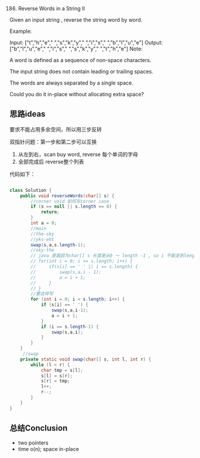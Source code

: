 186. Reverse Words in a String II



Given an input string , reverse the string word by word.

Example:

Input:  ["t","h","e"," ","s","k","y"," ","i","s"," ","b","l","u","e"]
Output: ["b","l","u","e"," ","i","s"," ","s","k","y"," ","t","h","e"]
Note:

A word is defined as a sequence of non-space characters.

The input string does not contain leading or trailing spaces.

The words are always separated by a single space.

Could you do it in-place without allocating extra space?


## 思路ideas

要求不能占用多余空间，所以用三步反转

双指针问题：第一步和第二步可以互换
1. 从左到右，scan buy word, reverse 每个单词的字母
2. 全部完成后 reverse整个列表


代码如下：

```java

class Solution {
    public void reverseWords(char[] s) {
        //corner void 如何写corner case
        if (s == null || s.length == 0) {
            return;
        }
        int a = 0;
        //main
        //the-sky
        //yks-eht
        swap(s,a,s.length-1);
        //sky-the
        // java 里面因为char[] s 长度是从0 ～ length -1 , so i 不能走到length, so这样写不对
        // for(int i = 0; i <= s.length; i++) {
        //     if(s[i] == ' ' || i == s.length) {
        //         swap(s,a,i - 1);
        //         a = i + 1;
        //     }
        // }
        //要这样写
        for (int i = 0; i < s.length; i++) {
            if (s[i] == ' ') {
                swap(s,a,i-1);
                a = i + 1;
            }
            if (i == s.length-1) {
                swap(s,a,i);
            }
        }
    }
     //swap
    private static void swap(char[] s, int l, int r) {
        while (l < r) {
            char tmp = s[l];
            s[l] = s[r];
            s[r] = tmp;
            l++;
            r--;
        }
    }
}


```



## 总结Conclusion

- two pointers
- time o(n); space in-place
